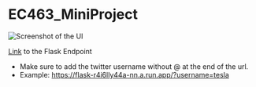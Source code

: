 # EC463_MiniProject



![Screenshot of the UI](https://user-images.githubusercontent.com/80056290/192177352-d7a86d2f-6191-4445-8cf0-9c9a4894b985.jpg)

[Link](https://flask-r4i6lly44a-nn.a.run.app/?username=) to the Flask Endpoint
- Make sure to add the twitter username without @ at the end of the url.
- Example: https://flask-r4i6lly44a-nn.a.run.app/?username=tesla

